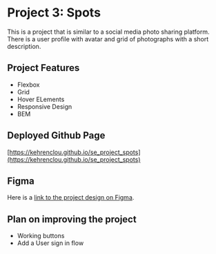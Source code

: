 # Project 3: Spots

This is a project that is similar to a social media photo sharing platform.  There is a user profile with avatar and grid of photographs with a short description.
## Project Features

- Flexbox
- Grid
- Hover ELements
- Responsive Design
- BEM

## Deployed Github Page
[https://kehrenclou.github.io/se_project_spots](https://kehrenclou.github.io/se_project_spots)
## Figma

Here is a [link to the project design on Figma](https://www.figma.com/file/BBNm2bC3lj8QQMHlnqRsga/Sprint-3-Project%3A-Spots?type=design&node-id=0-1&mode=design&t=JiWpEtqxwfvfB7ba-0).

## Plan on improving the project
- Working buttons
- Add a User sign in flow
